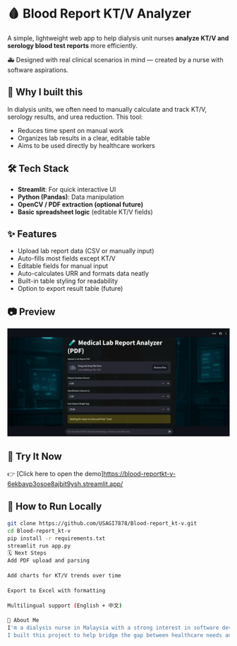 # 🩸 Blood Report KT/V Analyzer

A simple, lightweight web app to help dialysis unit nurses **analyze KT/V and serology blood test reports** more efficiently.

🚑 Designed with real clinical scenarios in mind — created by a nurse with software aspirations.

## 🌟 Why I built this

In dialysis units, we often need to manually calculate and track KT/V, serology results, and urea reduction. This tool:
- Reduces time spent on manual work
- Organizes lab results in a clear, editable table
- Aims to be used directly by healthcare workers

## 🛠️ Tech Stack

- **Streamlit**: For quick interactive UI
- **Python (Pandas)**: Data manipulation
- **OpenCV / PDF extraction (optional future)**
- **Basic spreadsheet logic** (editable KT/V fields)

## ✨ Features

- Upload lab report data (CSV or manually input)
- Auto-fills most fields except KT/V
- Editable fields for manual input
- Auto-calculates URR and formats data neatly
- Built-in table styling for readability
- Option to export result table (future)

## 📷 Preview

![screenshot](screen.png) 

## 🧪 Try It Now

👉 [Click here to open the demo]https://blood-reportkt-v-6ekbavp3osoe8ajbit9ysh.streamlit.app/

## 🧰 How to Run Locally

```bash
git clone https://github.com/USAGI7878/Blood-report_kt-v.git
cd Blood-report_kt-v
pip install -r requirements.txt
streamlit run app.py
🗓️ Next Steps
Add PDF upload and parsing

Add charts for KT/V trends over time

Export to Excel with formatting

Multilingual support (English + 中文)

🙋 About Me
I'm a dialysis nurse in Malaysia with a strong interest in software development and AI.
I built this project to help bridge the gap between healthcare needs and tech solutions.
